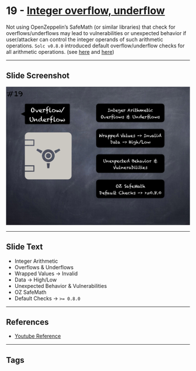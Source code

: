 # 19 - [Integer overflow, underflow](Integer%20overflow,%20underflow.md)
Not using OpenZeppelin’s SafeMath (or similar libraries) that check for overflows/underflows may lead to vulnerabilities or unexpected behavior if user/attacker can control the integer operands of such arithmetic operations. `Solc v0.8.0` introduced default overflow/underflow checks for all arithmetic operations. (see [here](https://swcregistry.io/docs/SWC-101) and [here](https://blog.soliditylang.org/2020/10/28/solidity-0.8.x-preview/))

___
## Slide Screenshot
![019.png](../../images/pitfalls_and_best_practices101/019.png)
___
## Slide Text
- Integer Arithmetic
- Overflows & Underflows
- Wrapped Values -> Invalid
- Data -> High/Low
- Unexpected Behavior & Vulnerabilities
- OZ SafeMath
- Default Checks -> `>= 0.8.0`
___
## References
- [Youtube Reference](https://youtu.be/OOzyoaYIw2k?t=1663)
___
## Tags
